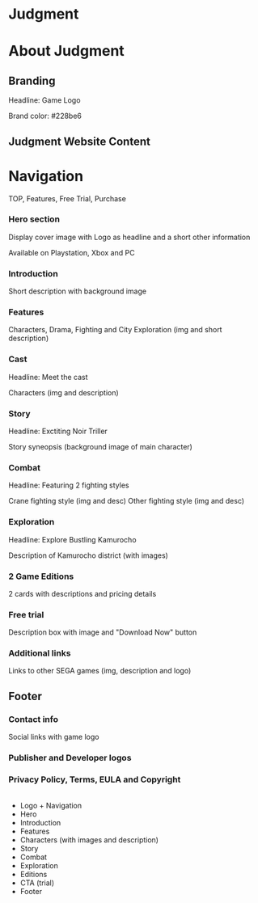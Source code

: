 # Judgment

# About Judgment

## Branding

Headline: Game Logo

Brand color: #228be6

## Judgment Website Content

# Navigation

TOP, Features, Free Trial, Purchase

### Hero section

Display cover image with Logo as headline and a short other information

Available on Playstation, Xbox and PC

### Introduction

Short description with background image

### Features

Characters, Drama, Fighting and City Exploration (img and short description)

### Cast

Headline: Meet the cast

Characters (img and description)

### Story

Headline: Exctiting Noir Triller

Story syneopsis (background image of main character)

### Combat

Headline: Featuring 2 fighting styles

Crane fighting style (img and desc)
Other fighting style (img and desc)

### Exploration

Headline: Explore Bustling Kamurocho

Description of Kamurocho district (with images)

### 2 Game Editions

2 cards with descriptions and pricing details

### Free trial

Description box with image and "Download Now" button

### Additional links

Links to other SEGA games (img, description and logo)

## Footer

### Contact info

Social links with game logo

### Publisher and Developer logos

### Privacy Policy, Terms, EULA and Copyright

######

-   Logo + Navigation
-   Hero
-   Introduction
-   Features
-   Characters (with images and description)
-   Story
-   Combat
-   Exploration
-   Editions
-   CTA (trial)
-   Footer
